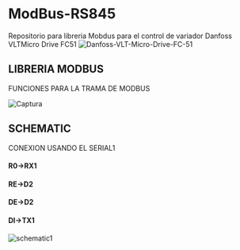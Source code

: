 # ModBus-RS845
Repositorio para libreria Mobdus para el control de variador Danfoss VLTMicro Drive FC51
![Danfoss-VLT-Micro-Drive-FC-51](https://user-images.githubusercontent.com/60046999/151054598-30cce8a7-47bf-4690-aabd-436097909bcd.jpg)


## LIBRERIA MODBUS

FUNCIONES PARA LA TRAMA DE MODBUS

![Captura](https://user-images.githubusercontent.com/60046999/150897983-f6116731-2717-47e0-88e3-dfd131dd2289.JPG)

## SCHEMATIC

CONEXION USANDO EL SERIAL1 

#### R0->RX1

#### RE->D2

#### DE->D2

#### DI->TX1

![schematic1](https://user-images.githubusercontent.com/60046999/151057889-2bdd6713-3509-4b3c-bdde-0428be71959a.png)

